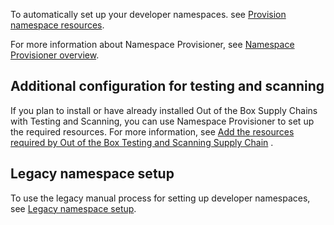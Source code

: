 To automatically set up your developer namespaces. see [Provision namespace resources](/docs-tap/namespace-provisioner/tutorials.hbs.md).

For more information about Namespace Provisioner, see [Namespace Provisioner overview](/docs-tap/namespace-provisioner/about.hbs.md).

## <a id="config-test-scan"></a> Additional configuration for testing and scanning

If you plan to install or have already installed Out of the Box Supply Chains with Testing and
Scanning, you can use Namespace Provisioner to set up the required resources. For more information, 
see [Add the resources required by Out of the Box Testing and Scanning Supply Chain](/docs-tap/namespace-provisioner/how-tos.hbs.md#add-test-scan) .

## <a id="legacy-setup"></a> Legacy namespace setup

To use the legacy manual process for setting up developer namespaces, 
see [Legacy namespace setup](/docs-tap/namespace-provisioner/legacy-manual-namespace-setup.hbs.md).
